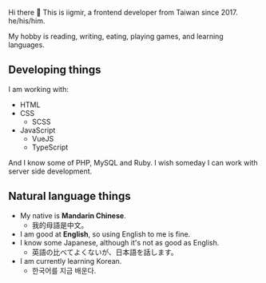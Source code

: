 Hi there 👋 This is iigmir, a frontend developer from Taiwan since 2017. he/his/him.

My hobby is reading, writing, eating, playing games, and learning languages.

## Developing things

I am working with:

* HTML
* CSS
    * SCSS
* JavaScript
    * VueJS
    * TypeScript
    
And I know some of PHP, MySQL and Ruby. I wish someday I can work with server side development.

## Natural language things

* My native is **Mandarin Chinese**.
    * 我的母語是中文。
* I am good at **English**, so using English to me is fine.
* I know some Japanese, although it's not as good as English.
    * 英語の比べてよくないが、日本語を話します。
* I am currently learning Korean.
    * 한국어를 지금 배운다.

<!--
**iigmir/iigmir** is a ✨ _special_ ✨ repository because its `README.md` (this file) appears on your GitHub profile.

Here are some ideas to get you started:

- 🔭 I’m currently working on ...
- 🌱 I’m currently learning ...
- 👯 I’m looking to collaborate on ...
- 🤔 I’m looking for help with ...
- 💬 Ask me about ...
- 📫 How to reach me: ...
- 😄 Pronouns: ...
- ⚡ Fun fact: ...
-->
